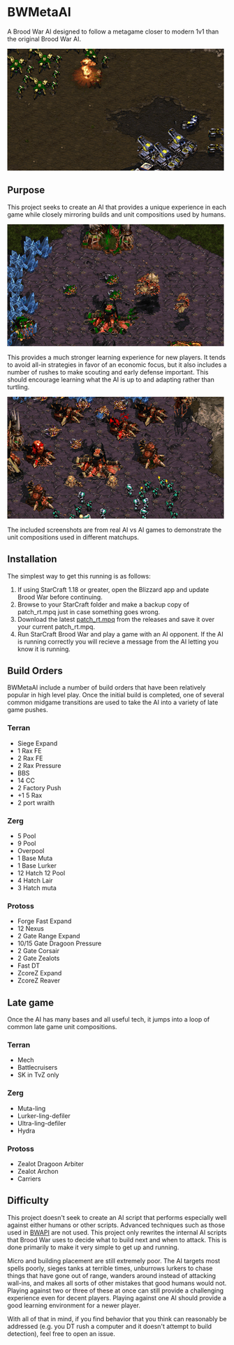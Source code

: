 BWMetaAI
========

A Brood War AI designed to follow a metagame closer to modern 1v1 than the original Brood War AI.

![Zeal Goon vs Mech](docs/zeal_goon_tank.png)

Purpose
--------

This project seeks to create an AI that provides a unique experience in each game while closely mirroring builds and unit compositions used by humans.

![Muta Harass](docs/muta_harass.png)

This provides a much stronger learning experience for new players. It tends to avoid all-in strategies in favor of an economic focus, but it also includes a number of rushes to make scouting and early defense important. This should encourage learning what the AI is up to and adapting rather than turtling.

![Large bio attack](docs/marines_sunkens.png)

The included screenshots are from real AI vs AI games to demonstrate the unit compositions used in different matchups.

Installation
------------

The simplest way to get this running is as follows:

1. If using StarCraft 1.18 or greater, open the Blizzard app and update Brood War before continuing.
2. Browse to your StarCraft folder and make a backup copy of patch_rt.mpq just in case something goes wrong.
3. Download the latest [patch_rt.mpq](https://github.com/jncraton/BWMetaAI/releases/download/v2.0/patch_rt.mpq) from the releases and save it over your current patch_rt.mpq.
4. Run StarCraft Brood War and play a game with an AI opponent. If the AI is running correctly you will recieve a message from the AI letting you know it is running.

Build Orders
------------

BWMetaAI include a number of build orders that have been relatively popular in high level play. Once the initial build is completed, one of several common midgame transitions are used to take the AI into a variety of late game pushes.

### Terran

* Siege Expand
* 1 Rax FE
* 2 Rax FE
* 2 Rax Pressure
* BBS
* 14 CC
* 2 Factory Push
* +1 5 Rax
* 2 port wraith

### Zerg
 
* 5 Pool
* 9 Pool
* Overpool
* 1 Base Muta
* 1 Base Lurker
* 12 Hatch 12 Pool
* 4 Hatch Lair
* 3 Hatch muta

### Protoss

* Forge Fast Expand
* 12 Nexus
* 2 Gate Range Expand
* 10/15 Gate Dragoon Pressure
* 2 Gate Corsair
* 2 Gate Zealots
* Fast DT
* ZcoreZ Expand
* ZcoreZ Reaver

Late game 
---------

Once the AI has many bases and all useful tech, it jumps into a loop of common late game unit compositions.

### Terran

* Mech
* Battlecruisers
* SK in TvZ only

### Zerg

* Muta-ling
* Lurker-ling-defiler
* Ultra-ling-defiler
* Hydra

### Protoss

* Zealot Dragoon Arbiter
* Zealot Archon
* Carriers

Difficulty
----------

This project doesn't seek to create an AI script that performs especially well against either humans or other scripts. Advanced techniques such as those used in [BWAPI](https://github.com/bwapi/bwapi) are not used. This project only rewrites the internal AI scripts that Brood War uses to decide what to build next and when to attack. This is done primarily to make it very simple to get up and running.

Micro and building placement are still extremely poor. The AI targets most spells poorly, sieges tanks at terrible times, unburrows lurkers to chase things that have gone out of range, wanders around instead of attacking wall-ins, and makes all sorts of other mistakes that good humans would not. Playing against two or three of these at once can still provide a challenging experience even for decent players. Playing against one AI should provide a good learning environment for a newer player.

With all of that in mind, if you find behavior that you think can reasonably be addressed (e.g. you DT rush a computer and it doesn't attempt to build detection), feel free to open an issue.
